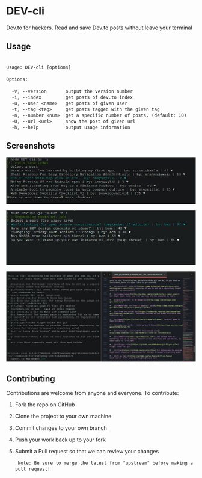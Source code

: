 # DEV-cli
Dev.to for hackers. Read and save Dev.to posts without leave your terminal

## Usage

```

Usage: DEV-cli [options]

Options:

  -V, --version       output the version number
  -i, --index         get posts of dev.to index
  -u, --user <name>   get posts of given user
  -t, --tag <tag>     get posts tagged with the given tag
  -n, --number <num>  get a specific number of posts. (default: 10)
  -U, --url <url>     show the post of given url
  -h, --help          output usage information

```

## Screenshots

![screenshot](img/ss1.PNG)

![screenshot](img/ss2.PNG)

![screenshot](img/ss3.PNG)

## Contributing

Contributions are welcome from anyone and everyone. To contribute:

1. Fork the repo on GitHub
2. Clone the project to your own machine
3. Commit changes to your own branch
4. Push your work back up to your fork
5. Submit a Pull request so that we can review your changes

        Note: Be sure to merge the latest from "upstream" before making a pull request!
